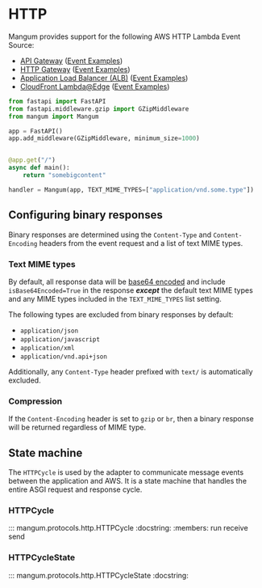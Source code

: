 # HTTP

Mangum provides support for the following AWS HTTP Lambda Event Source:

 * [API Gateway](https://docs.aws.amazon.com/apigateway/latest/developerguide/apigateway-rest-api.html)
   ([Event Examples](https://docs.aws.amazon.com/lambda/latest/dg/services-apigateway.html))
 * [HTTP Gateway](https://docs.aws.amazon.com/apigateway/latest/developerguide/http-api.html)
   ([Event Examples](https://docs.aws.amazon.com/apigateway/latest/developerguide/http-api-develop-integrations-lambda.html))
 * [Application Load Balancer (ALB)](https://docs.aws.amazon.com/elasticloadbalancing/latest/application/introduction.html)
   ([Event Examples](https://docs.aws.amazon.com/lambda/latest/dg/services-alb.html))
 * [CloudFront Lambda@Edge](https://docs.aws.amazon.com/AmazonCloudFront/latest/DeveloperGuide/lambda-at-the-edge.html)
   ([Event Examples](https://docs.aws.amazon.com/lambda/latest/dg/lambda-edge.html))
   
```python
from fastapi import FastAPI
from fastapi.middleware.gzip import GZipMiddleware
from mangum import Mangum

app = FastAPI()
app.add_middleware(GZipMiddleware, minimum_size=1000)


@app.get("/")
async def main():
    return "somebigcontent"

handler = Mangum(app, TEXT_MIME_TYPES=["application/vnd.some.type"])
```

## Configuring binary responses

Binary responses are determined using the `Content-Type` and `Content-Encoding` headers from the event request and a list of text MIME types.

### Text MIME types

By default, all response data will be [base64 encoded](https://docs.python.org/3/library/base64.html#base64.b64encode) and include `isBase64Encoded=True` in the response ***except*** the default text MIME types and any MIME types included in the `TEXT_MIME_TYPES` list setting.

The following types are excluded from binary responses by default:

- `application/json`
- `application/javascript`
- `application/xml`
- `application/vnd.api+json`

Additionally, any `Content-Type` header prefixed with `text/` is automatically excluded.

### Compression

If the `Content-Encoding` header is set to `gzip` or `br`, then a binary response will be returned regardless of MIME type.

## State machine

The `HTTPCycle` is used by the adapter to communicate message events between the application and AWS. It is a state machine that handles the entire ASGI request and response cycle.

### HTTPCycle

::: mangum.protocols.http.HTTPCycle
    :docstring:
    :members: run receive send

### HTTPCycleState

::: mangum.protocols.http.HTTPCycleState
    :docstring:
